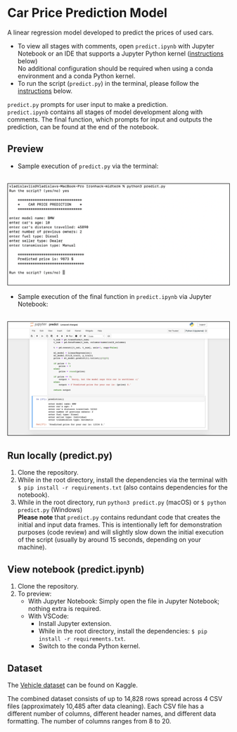 # Car Price Prediction Model

A linear regression model developed to predict the prices of used cars.

* To view all stages with comments, open `predict.ipynb` with Jupyter Notebook or an IDE that supports a Jupyter Python kernel ([instructions](#view-notebook-predictipynb) below)   
No additional configuration should be required when using a conda environment and a conda Python kernel.  
* To run the script (`predict.py`) in the terminal, please follow the [instructions](#run-locally-predictpy) below.

`predict.py` prompts for user input to make a prediction.  
`predict.ipynb` contains all stages of model development along with comments. The final function, which prompts for input and outputs the prediction, can be found at the end of the notebook.

## Preview
* Sample execution of `predict.py` via the terminal:<br><br>
<img src="./readme_images/terminal.png" alt="home screenshot" border="1px solid">

* Sample execution of the final function in `predict.ipynb` via Jupyter Notebook:<br><br>
<img src="./readme_images/notebook.png" alt="home screenshot" border="1px solid">


## Run locally (predict.py)
1. Clone the repository.
2. While in the root directory, install the dependencies via the terminal with `$ pip install -r requirements.txt` (also contains dependencies for the notebook).
3. While in the root directory, run `python3 predict.py` (macOS) or `$ python predict.py` (Windows)  
   **Please note** that `predict.py` contains redundant code that creates the initial and input data frames.
   This is intentionally left for demonstration purposes (code review) and will slightly slow down the initial execution of the script (usually by around 15 seconds, depending on your machine).

## View notebook (predict.ipynb) 
1. Clone the repository.
2. To preview:
   - With Jupyter Notebook: Simply open the file in Jupyter Notebook; nothing extra is required.  
   - With VSCode: 
     - Install Jupyter extension.
     - While in the root directory, install the dependencies: `$ pip install -r requirements.txt`.
     - Switch to the conda Python kernel.

## Dataset
The [Vehicle dataset](https://www.kaggle.com/datasets/nehalbirla/vehicle-dataset-from-cardekho) can be found on Kaggle.

The combined dataset consists of up to 14,828 rows spread across 4 CSV files (approximately 10,485 after data cleaning).
Each CSV file has a different number of columns, different header names, and different data formatting.
The number of columns ranges from 8 to 20.
